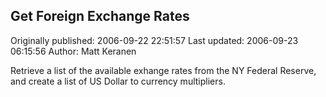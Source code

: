 ## Get Foreign Exchange Rates

Originally published: 2006-09-22 22:51:57
Last updated: 2006-09-23 06:15:56
Author: Matt Keranen

Retrieve a list of the available exhange rates from the NY Federal Reserve, and create a list of US Dollar to currency multipliers.